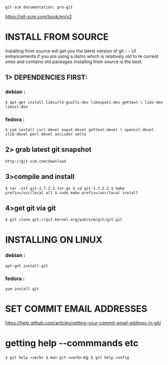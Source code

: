 
`
git-scm documentation: pro-git
`

https://git-scm.com/book/en/v2

# INSTALL FROM SOURCE
installing from source will get you the latest version of git - - UI enhancements
if you are using a distro which is relatively old to te current ones and contains old packages 
installing from source is the best.

## 1> DEPENDENCIES FIRST:
### debian :
``
$ apt-get install libcurl4-gnutls-dev libexpat1-dev gettext \
libz-dev libssl-dev
``

### fedora :
``
$ yum install curl-devel expat-devel gettext-devel \
openssl-devel zlib-devel perl-devel asciidoc xmlto
``

## 2> grab latest git snapshot
`
http://git-scm.com/download
`

## 3>compile and install
`
$ tar -zxf git-1.7.2.2.tar.gz
$ cd git-1.7.2.2
$ make prefix=/usr/local all
$ sudo make prefix=/usr/local install
`
## 4>get git via git
`
$ git clone git://git.kernel.org/pub/scm/git/git.git
`

# INSTALLING ON LINUX
### debian :
``
apt-get install git
``

### fedora :
``
yum install git
``
# SET COMMIT EMAIL ADDRESSES

https://help.github.com/articles/setting-your-commit-email-address-in-git/

# getting help --commmands etc
``
$ git help <verb>
$ man git-<verb>
``
eg.
`
$ git help config
`



